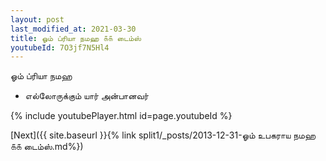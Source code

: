 ```yaml
---
layout: post
last_modified_at: 2021-03-30
title: ஓம் ப்ரியா நமஹ ௧௧ டைம்ஸ்
youtubeId: 7O3jf7N5Hl4
---
```

 
 
 ஓம் ப்ரியா நமஹ  
 
 -  எல்லோருக்கும் யார் அன்பானவர் 
 
  
 
  
 
 
 
 
 
 


{% include youtubePlayer.html id=page.youtubeId %}
 
[Next]({{ site.baseurl }}{% link  split1/_posts/2013-12-31-ஓம் உபகராய நமஹ ௧௧ டைம்ஸ்.md%})
 
